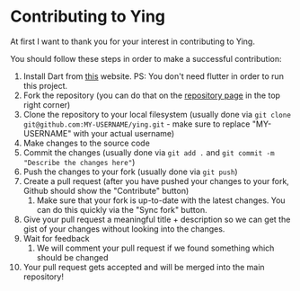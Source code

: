 # Contributing to Ying

At first I want to thank you for your interest in contributing to Ying.

You should follow these steps in order to make a successful contribution:

1. Install Dart from [this](https://dart.dev/get-dart) website. PS: You don't need flutter in order to run this project.
2. Fork the repository (you can do that on the [repository page](https://github.com/The-Yang-Lang/ying) in the top right corner)
3. Clone the repository to your local filesystem (usually done via `git clone git@github.com:MY-USERNAME/ying.git` - make sure to replace "MY-USERNAME" with your actual username)
4. Make changes to the source code
5. Commit the changes (usually done via `git add .` and `git commit -m "Describe the changes here"`)
6. Push the changes to your fork (usually done via `git push`)
7. Create a pull request (after you have pushed your changes to your fork, Github should show the "Contribute" button)
    1. Make sure that your fork is up-to-date with the latest changes. You can do this quickly via the "Sync fork" button.
8. Give your pull request a meaningful title + description so we can get the gist of your changes without looking into the changes.
9. Wait for feedback
    1. We will comment your pull request if we found something which should be changed
10. Your pull request gets accepted and will be merged into the main repository!
